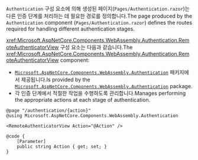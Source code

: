 <span data-ttu-id="ac444-101">`Authentication` 구성 요소에 의해 생성된 페이지(`Pages/Authentication.razor`)는 다른 인증 단계를 처리하는 데 필요한 경로를 정의합니다.</span><span class="sxs-lookup"><span data-stu-id="ac444-101">The page produced by the `Authentication` component (`Pages/Authentication.razor`) defines the routes required for handling different authentication stages.</span></span>

<span data-ttu-id="ac444-102"><xref:Microsoft.AspNetCore.Components.WebAssembly.Authentication.RemoteAuthenticatorView> 구성 요소는 다음과 같습니다.</span><span class="sxs-lookup"><span data-stu-id="ac444-102">The <xref:Microsoft.AspNetCore.Components.WebAssembly.Authentication.RemoteAuthenticatorView> component:</span></span>

* <span data-ttu-id="ac444-103">[`Microsoft.AspNetCore.Components.WebAssembly.Authentication`](https://www.nuget.org/packages/Microsoft.AspNetCore.Components.WebAssembly.Authentication/) 패키지에서 제공됩니다.</span><span class="sxs-lookup"><span data-stu-id="ac444-103">Is provided by the [`Microsoft.AspNetCore.Components.WebAssembly.Authentication`](https://www.nuget.org/packages/Microsoft.AspNetCore.Components.WebAssembly.Authentication/) package.</span></span>
* <span data-ttu-id="ac444-104">각 인증 단계에서 적절한 작업을 수행하도록 관리합니다.</span><span class="sxs-lookup"><span data-stu-id="ac444-104">Manages performing the appropriate actions at each stage of authentication.</span></span>

```razor
@page "/authentication/{action}"
@using Microsoft.AspNetCore.Components.WebAssembly.Authentication

<RemoteAuthenticatorView Action="@Action" />

@code {
    [Parameter]
    public string Action { get; set; }
}
```
